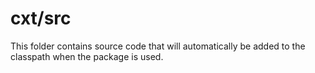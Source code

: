# cxt/src

This folder contains source code that will automatically be added to the classpath when
the package is used.
